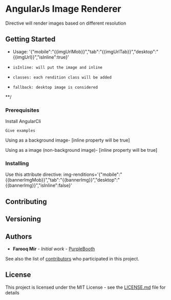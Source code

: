  

 
# AngularJs Image Renderer

Directive will render images based on different resolution
 

## Getting Started

 * Usage: '{"mobile":"{{imgUrlMob}}","tab":"{{imgUrlTab}}","desktop":"{{imgUrl}}","isInline":true}'
 *     isInline: will put the image and inline
 *     classes: each rendition class will be added
 *     fallback: desktop image is considered
 **/

### Prerequisites

Install AngularCli

```
Give examples
```
Using as a background image- [inline property will be true]
<div img-renditions='{"mobile":"{{bannerImgMob}}","tab":"{{bannerImg}}","desktop":"{{bannerImg}}","isInline":true}'>
</div>

Using as a image (non-background image)- [inline property will be true]
<div img-renditions='{"mobile":"{{bannerImgMob}}","tab":"{{bannerImg}}","desktop":"{{bannerImg}}","isInline":false}'>
</div>

### Installing
Use this attribute directive:
img-renditions='{"mobile":"{{bannerImgMob}}","tab":"{{bannerImg}}","desktop":"{{bannerImg}}","isInline":false}'
  
 
  

## Contributing
    
## Versioning
 
## Authors

* **Farooq Mir** - *Initial work* - [PurpleBooth](https://github.com/farooqmir)

See also the list of [contributors](https://github.com/your/project/contributors) who participated in this project.

## License

This project is licensed under the MIT License - see the [LICENSE.md](LICENSE.md) file for details

 
